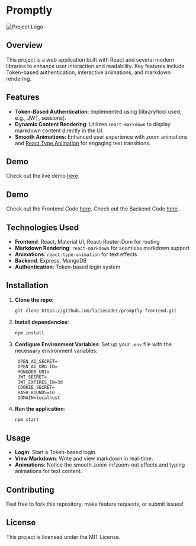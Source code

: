 
# Promptly

![Project Logo](https://linktoyourlogo.com/logo.png)

## Overview

This project is a web application built with React and several modern libraries to enhance user interaction and readability. Key features include Token-based authentication, interactive animations, and markdown rendering.

## Features

- **Token-Based Authentication**: Implemented using [library/tool used, e.g., JWT, sessions].
- **Dynamic Content Rendering**: Utilizes `react-markdown` to display markdown content directly in the UI.
- **Smooth Animations**: Enhanced user experience with zoom animations and [React Type Animation](https://www.npmjs.com/package/react-type-animation) for engaging text transitions.
  
## Demo

Check out the live demo [here](https://promptly-frontend-pi.vercel.app/).

## Demo

Check out the Frontend Code [here](https://github.com/laciecoder/promptly-frontend).
Check out the Backend Code [here](https://github.com/laciecoder/promptly-backend).

## Technologies Used

- **Frontend**: React, Material UI, React-Router-Dom for routing
- **Markdown Rendering**: `react-markdown` for seamless markdown support
- **Animations**: `react-type-animation` for text effects
- **Backend**: Express, MongoDB
- **Authentication**: Token-based login system

## Installation

1. **Clone the repo**:
   ```bash
   git clone https://github.com/laciecoder/promptly-frontend.git
   ```

2. **Install dependencies**:
   ```bash
   npm install
   ```

3. **Configure Environment Variables**:
   Set up your `.env` file with the necessary environment variables:
   ```env
    OPEN_AI_SECRET= 
    OPEN_AI_ORG_ID=
    MONGODB_URI=
    JWT_SECRET=
    JWT_EXPIRES_IN=3d
    COOKIE_SECRET=
    HASH_ROUNDS=10
    DOMAIN=localhost
   ```

4. **Run the application**:
   ```bash
   npm start
   ```

## Usage

- **Login**: Start a Token-based login.
- **View Markdown**: Write and view markdown in real-time.
- **Animations**: Notice the smooth zoom-in/zoom-out effects and typing animations for text content.

## Contributing

Feel free to fork this repository, make feature requests, or submit issues!

## License

This project is licensed under the MIT License.
